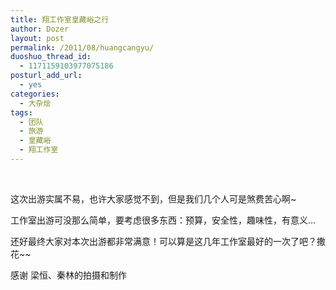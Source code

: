 ```yaml
---
title: 翔工作室皇藏峪之行
author: Dozer
layout: post
permalink: /2011/08/huangcangyu/
duoshuo_thread_id:
  - 1171159103977075186
posturl_add_url:
  - yes
categories:
  - 大杂烩
tags:
  - 团队
  - 旅游
  - 皇藏峪
  - 翔工作室
---
```

&nbsp;

这次出游实属不易，也许大家感觉不到，但是我们几个人可是煞费苦心啊~

工作室出游可没那么简单，要考虑很多东西：预算，安全性，趣味性，有意义…

还好最终大家对本次出游都非常满意！可以算是这几年工作室最好的一次了吧？撒花~~

<!--more-->

感谢 梁恒、秦林的拍摄和制作